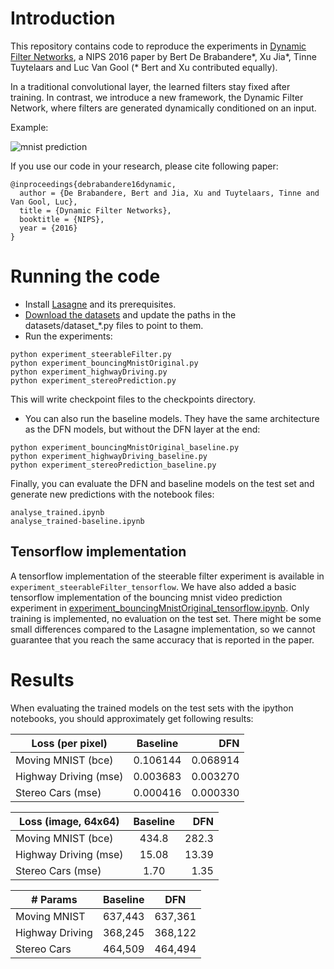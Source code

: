 # Introduction

This repository contains code to reproduce the experiments in [Dynamic Filter Networks](https://arxiv.org/pdf/1605.09673v2.pdf), a NIPS 2016 paper by Bert De Brabandere\*, Xu Jia\*, Tinne Tuytelaars and Luc Van Gool (\* Bert and Xu contributed equally).

In a traditional convolutional layer, the learned filters stay fixed after training. In contrast, we introduce a new framework, the Dynamic Filter Network, where filters are generated dynamically conditioned on an input.

Example:

![mnist prediction](https://i.imgur.com/XbyD2ix.png)

<!---
![mnist gif1](https://i.imgur.com/vmkSn0k.gif)
![mnist gif2](https://i.imgur.com/JzGhE31.gif)
-->

If you use our code in your research, please cite following paper:
```
@inproceedings{debrabandere16dynamic,
  author = {De Brabandere, Bert and Jia, Xu and Tuytelaars, Tinne and Van Gool, Luc},
  title = {Dynamic Filter Networks},
  booktitle = {NIPS},
  year = {2016}
}
```

# Running the code

* Install [Lasagne](https://lasagne.readthedocs.io/en/latest/user/installation.html) and its prerequisites.
* [Download the datasets](https://drive.google.com/file/d/1p7K9FBjQBwAbH4UOdLYy2FFBBDsTpF2g/view?usp=sharing) and update the paths in the datasets/dataset_*.py files to point to them.
* Run the experiments:
```
python experiment_steerableFilter.py
python experiment_bouncingMnistOriginal.py
python experiment_highwayDriving.py
python experiment_stereoPrediction.py
```
This will write checkpoint files to the checkpoints directory.

* You can also run the baseline models. They have the same architecture as the DFN models, but without the DFN layer at the end:
```
python experiment_bouncingMnistOriginal_baseline.py
python experiment_highwayDriving_baseline.py
python experiment_stereoPrediction_baseline.py
```
Finally, you can evaluate the DFN and baseline models on the test set and generate new predictions with the notebook files:
```
analyse_trained.ipynb
analyse_trained-baseline.ipynb
```

## Tensorflow implementation
A tensorflow implementation of the steerable filter experiment is available in `experiment_steerableFilter_tensorflow`. We have also added a basic tensorflow implementation of the bouncing mnist video prediction experiment in [experiment_bouncingMnistOriginal_tensorflow.ipynb](https://github.com/dbbert/dfn/blob/master/experiment_bouncingMnistOriginal_tensorflow.ipynb). Only training is implemented, no evaluation on the test set. There might be some small differences compared to the Lasagne implementation, so we cannot guarantee that you reach the same accuracy that is reported in the paper.  

# Results

When evaluating the trained models on the test sets with the ipython notebooks, you should approximately get following results:

| Loss (per pixel)      | Baseline | DFN       |
| --------------------- |:--------:| ---------:|
| Moving MNIST (bce)    | 0.106144 | 0.068914  |
| Highway Driving (mse) | 0.003683 | 0.003270  |
| Stereo Cars (mse)     | 0.000416 | 0.000330  |

| Loss (image, 64x64)   | Baseline | DFN      |
| --------------------- |:--------:| --------:|
| Moving MNIST (bce)    | 434.8    | 282.3    |
| Highway Driving (mse) | 15.08    | 13.39    |
| Stereo Cars (mse)     | 1.70     | 1.35     |

| # Params        | Baseline  | DFN     |
| --------------- |:---------:|:-------:|
| Moving MNIST    | 637,443   | 637,361 |
| Highway Driving | 368,245   | 368,122 |
| Stereo Cars     | 464,509   | 464,494 |
